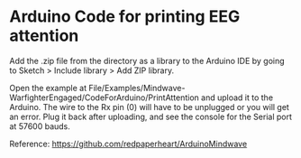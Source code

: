 Arduino Code for printing EEG attention
================

Add the .zip file from the directory as a library to the Arduino IDE by going to Sketch > Include library > Add ZIP library.

Open the example at File/Examples/Mindwave-WarfighterEngaged/CodeForArduino/PrintAttention and upload it to the Arduino. The wire to the Rx pin (0) will have to be unplugged or you will get an error. Plug it back after uploading, and see the console for the Serial port at 57600 bauds.

Reference:
https://github.com/redpaperheart/ArduinoMindwave